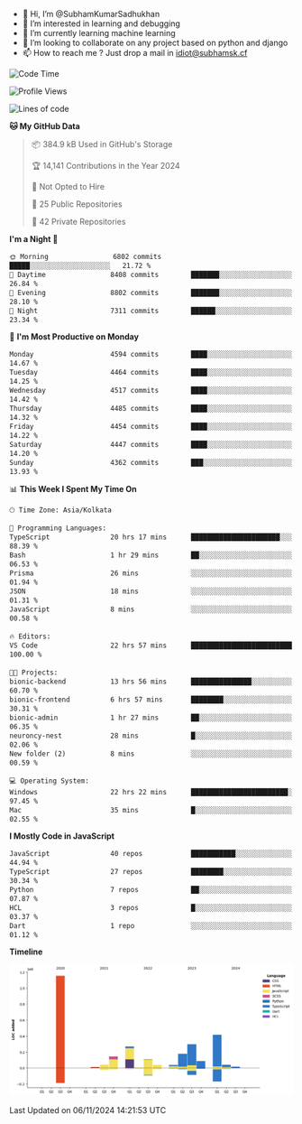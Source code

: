 - 👋 Hi, I’m @SubhamKumarSadhukhan
- 👀 I’m interested in learning and debugging
- 🌱 I’m currently learning machine learning
- 💞️ I’m looking to collaborate on any project based on python and django
- 📫 How to reach me ?
      Just drop a mail in idiot@subhamsk.cf

<!---
SubhamKumarSadhukhan/SubhamKumarSadhukhan is a ✨ special ✨ repository because its `README.md` (this file) appears on your GitHub profile.
You can click the Preview link to take a look at your changes.
--->


<!--START_SECTION:waka-->
![Code Time](http://img.shields.io/badge/Code%20Time-2%2C605%20hrs%209%20mins-blue)

![Profile Views](http://img.shields.io/badge/Profile%20Views-2-blue)

![Lines of code](https://img.shields.io/badge/From%20Hello%20World%20I%27ve%20Written-2.8%20million%20lines%20of%20code-blue)

**🐱 My GitHub Data** 

> 📦 384.9 kB Used in GitHub's Storage 
 > 
> 🏆 14,141 Contributions in the Year 2024
 > 
> 🚫 Not Opted to Hire
 > 
> 📜 25 Public Repositories 
 > 
> 🔑 42 Private Repositories 
 > 
**I'm a Night 🦉** 

```text
🌞 Morning                6802 commits        █████░░░░░░░░░░░░░░░░░░░░   21.72 % 
🌆 Daytime                8408 commits        ███████░░░░░░░░░░░░░░░░░░   26.84 % 
🌃 Evening                8802 commits        ███████░░░░░░░░░░░░░░░░░░   28.10 % 
🌙 Night                  7311 commits        ██████░░░░░░░░░░░░░░░░░░░   23.34 % 
```
📅 **I'm Most Productive on Monday** 

```text
Monday                   4594 commits        ████░░░░░░░░░░░░░░░░░░░░░   14.67 % 
Tuesday                  4464 commits        ████░░░░░░░░░░░░░░░░░░░░░   14.25 % 
Wednesday                4517 commits        ████░░░░░░░░░░░░░░░░░░░░░   14.42 % 
Thursday                 4485 commits        ████░░░░░░░░░░░░░░░░░░░░░   14.32 % 
Friday                   4454 commits        ████░░░░░░░░░░░░░░░░░░░░░   14.22 % 
Saturday                 4447 commits        ████░░░░░░░░░░░░░░░░░░░░░   14.20 % 
Sunday                   4362 commits        ███░░░░░░░░░░░░░░░░░░░░░░   13.93 % 
```


📊 **This Week I Spent My Time On** 

```text
🕑︎ Time Zone: Asia/Kolkata

💬 Programming Languages: 
TypeScript               20 hrs 17 mins      ██████████████████████░░░   88.39 % 
Bash                     1 hr 29 mins        ██░░░░░░░░░░░░░░░░░░░░░░░   06.53 % 
Prisma                   26 mins             ░░░░░░░░░░░░░░░░░░░░░░░░░   01.94 % 
JSON                     18 mins             ░░░░░░░░░░░░░░░░░░░░░░░░░   01.31 % 
JavaScript               8 mins              ░░░░░░░░░░░░░░░░░░░░░░░░░   00.58 % 

🔥 Editors: 
VS Code                  22 hrs 57 mins      █████████████████████████   100.00 % 

🐱‍💻 Projects: 
bionic-backend           13 hrs 56 mins      ███████████████░░░░░░░░░░   60.70 % 
bionic-frontend          6 hrs 57 mins       ████████░░░░░░░░░░░░░░░░░   30.31 % 
bionic-admin             1 hr 27 mins        ██░░░░░░░░░░░░░░░░░░░░░░░   06.35 % 
neuroncy-nest            28 mins             █░░░░░░░░░░░░░░░░░░░░░░░░   02.06 % 
New folder (2)           8 mins              ░░░░░░░░░░░░░░░░░░░░░░░░░   00.59 % 

💻 Operating System: 
Windows                  22 hrs 22 mins      ████████████████████████░   97.45 % 
Mac                      35 mins             █░░░░░░░░░░░░░░░░░░░░░░░░   02.55 % 
```

**I Mostly Code in JavaScript** 

```text
JavaScript               40 repos            ███████████░░░░░░░░░░░░░░   44.94 % 
TypeScript               27 repos            ████████░░░░░░░░░░░░░░░░░   30.34 % 
Python                   7 repos             ██░░░░░░░░░░░░░░░░░░░░░░░   07.87 % 
HCL                      3 repos             █░░░░░░░░░░░░░░░░░░░░░░░░   03.37 % 
Dart                     1 repo              ░░░░░░░░░░░░░░░░░░░░░░░░░   01.12 % 
```



**Timeline**

![Lines of Code chart](https://raw.githubusercontent.com/SubhamKumarSadhukhan/SubhamKumarSadhukhan/main/assets/bar_graph.png)


 Last Updated on 06/11/2024 14:21:53 UTC
<!--END_SECTION:waka-->
